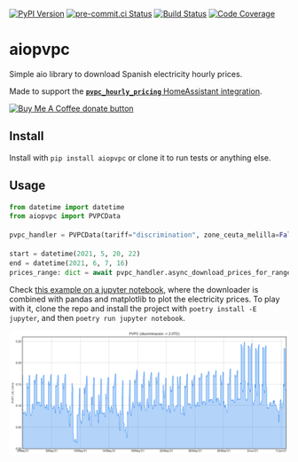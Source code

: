 [![PyPI Version][pypi-image]][pypi-url]
[![pre-commit.ci Status][pre-commit-ci-image]][pre-commit-ci-url]
[![Build Status][build-image]][build-url]
[![Code Coverage][coverage-image]][coverage-url]
<!-- Badges -->
[pypi-image]: https://img.shields.io/pypi/v/aiopvpc
[pypi-url]: https://pypi.org/project/aiopvpc/
[pre-commit-ci-image]: https://results.pre-commit.ci/badge/github/azogue/aiopvpc/master.svg
[pre-commit-ci-url]: https://results.pre-commit.ci/latest/github/azogue/aiopvpc/master
[build-image]: https://github.com/azogue/aiopvpc/actions/workflows/main.yml/badge.svg
[build-url]: https://github.com/azogue/aiopvpc/actions/workflows/main.yml
[coverage-image]: https://codecov.io/gh/azogue/aiopvpc/branch/master/graph/badge.svg
[coverage-url]: https://codecov.io/gh/azogue/aiopvpc

# aiopvpc

Simple aio library to download Spanish electricity hourly prices.

Made to support the [**`pvpc_hourly_pricing`** HomeAssistant integration](https://www.home-assistant.io/integrations/pvpc_hourly_pricing/).

<span class="badge-buymeacoffee"><a href="https://www.buymeacoffee.com/azogue" title="Donate to this project using Buy Me A Coffee"><img src="https://img.shields.io/badge/buy%20me%20a%20coffee-donate-yellow.svg" alt="Buy Me A Coffee donate button" /></a></span>


## Install

Install with `pip install aiopvpc` or clone it to run tests or anything else.

## Usage

```python
from datetime import datetime
from aiopvpc import PVPCData

pvpc_handler = PVPCData(tariff="discrimination", zone_ceuta_melilla=False)

start = datetime(2021, 5, 20, 22)
end = datetime(2021, 6, 7, 16)
prices_range: dict = await pvpc_handler.async_download_prices_for_range(start, end)
```

Check [this example on a jupyter notebook](https://github.com/azogue/aiopvpc/blob/master/Notebooks/Download%20PVPC%20prices.ipynb), where the downloader is combined with pandas and matplotlib to plot the electricity prices.
To play with it, clone the repo and install the project with `poetry install -E jupyter`, and then `poetry run jupyter notebook`.

![sample_pvpc_plot.png](https://github.com/azogue/aiopvpc/blob/master/Notebooks/sample_pvpc_plot.png)

